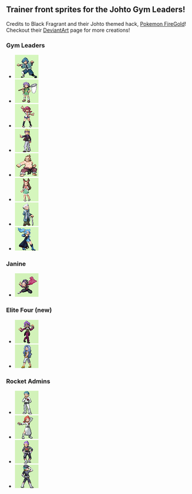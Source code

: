 ## Trainer front sprites for the Johto Gym Leaders!

Credits to Black Fragrant and their Johto themed hack, [Pokemon FireGold](https://www.pokecommunity.com/threads/pok%C3%A9mon-fire-gold-1-4.473130/)!
Checkout their [DeviantArt](https://www.deviantart.com/rai211) page for more creations!

### Gym Leaders
- ![falkner](falkner.png)
- ![bugsy](bugsy.png)
- ![whitney](whitney.png)
- ![morty](morty.png)
- ![chuck](chuck.png)
- ![jasmine](jasmine.png)
- ![pryce](pryce.png)
- ![clair](clair.png)

### Janine
- ![janine](janine.png)

### Elite Four (new)
- ![will](will.png)
- ![karen](karen.png)

### Rocket Admins
- ![archer](archer.png)
- ![ariana](ariana.png)
- ![petrel](petrel.png)
- ![proton](proton.png)
